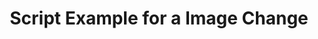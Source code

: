---
layout: article
title: Script Example for a Image Change
description: 
  - This template shows how you can interactively exchange images from local or web resources.
lang: en
weight: 50
isDraft: false
ref: Script_Change_Image
category:
  - Script
  - Scripting
image: Script_Change_Image_EN.png
download: Script_Change_Image_EN.pbmx
overview_description:
overview_benefits:
overview_data_sources:
---